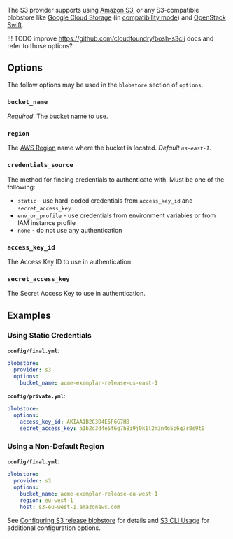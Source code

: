 The S3 provider supports using [Amazon S3](https://aws.amazon.com/s3/), or any S3-compatible blobstore like [Google Cloud Storage](https://cloud.google.com/storage/) (in [compatibility mode](https://cloud.google.com/storage/docs/interoperability)) and [OpenStack Swift](https://docs.openstack.org/swift/latest/).


!!! TODO
    improve https://github.com/cloudfoundry/bosh-s3cli docs and refer to those options?


## Options

The follow options may be used in the `blobstore` section of `options`.


### **`bucket_name`**

*Required*. The bucket name to use.


### **`region`**

The [AWS Region](https://docs.aws.amazon.com/general/latest/gr/rande.html#s3_region) name where the bucket is located. *Default `us-east-1`*.


### **`credentials_source`**

The method for finding credentials to authenticate with. Must be one of the following:

 * `static` - use hard-coded credentials from `access_key_id` and `secret_access_key`
 * `env_or_profile` - use credentials from environment variables or from IAM instance profile
 * `none` - do not use any authentication


### **`access_key_id`**

The Access Key ID to use in authentication.


### **`secret_access_key`**

The Secret Access Key to use in authentication.



## Examples


### Using Static Credentials

**`config/final.yml`**:

```yaml
blobstore:
  provider: s3
  options:
    bucket_name: acme-exemplar-release-us-east-1
```

**`config/private.yml`**:

```yaml
blobstore:
  options:
    access_key_id: AKIAA1B2C3D4E5F6G7H8
    secret_access_key: a1b2c3d4e5f6g7h8i9j0k1l2m3n4o5p6q7r8s9t0
```


### Using a Non-Default Region

**`config/final.yml`**:

```yaml
blobstore:
  provider: s3
  options:
    bucket_name: acme-exemplar-release-eu-west-1
    region: eu-west-1
    host: s3-eu-west-1.amazonaws.com
```


See [Configuring S3 release blobstore](s3-release-blobstore.md) for details and [S3 CLI Usage](https://github.com/pivotal-golang/s3cli#usage) for additional configuration options.
